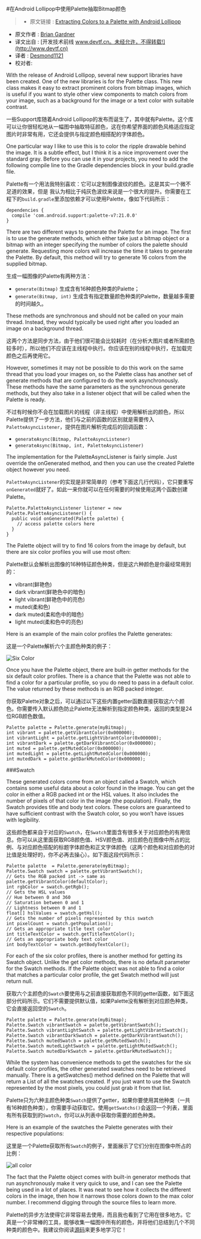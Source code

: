 #在Android Lollipop中使用Palette抽取Bitmap颜色

> * 原文链接 : [Extracting Colors to a Palette with Android Lollipop](https://www.bignerdranch.com/blog/extracting-colors-to-a-palette-with-android-lollipop/)
* 原文作者 : [Brian Gardner](https://www.bignerdranch.com/about-us/nerds/brian-gardner/)
* 译文出自 : [开发技术前线 www.devtf.cn。未经允许，不得转载!](http://www.devtf.cn)
* 译者 : [Desmond1121](https://github.com/desmond1121)
* 校对者:

With the release of Android Lollipop, several new support libraries have been created. One of the new libraries is for the Palette class. This new class makes it easy to extract prominent colors from bitmap images, which is useful if you want to style other view components to match colors from your image, such as a background for the image or a text color with suitable contrast.

一些Support库随着Android Lollipop的发布而诞生了，其中就有Palette。这个库可以让你很轻松地从一幅图中抽取特征颜色，这在你希望界面的颜色风格适应指定图片时非常有用，它还会提供与指定颜色相搭配的字体颜色。

One particular way I like to use this is to color the ripple drawable behind the image. It is a subtle effect, but I think it is a nice improvement over the standard gray. Before you can use it in your projects, you need to add the following compile line to the Gradle dependencies block in your build.gradle file.

Palette有一个用法我特别喜欢：它可以定制图像波纹的颜色。这是其实一个微不足道的效果，但是 我认为相比于纯灰色波纹来说是一个很大的提升。你需要在工程下的`build.gradle`里添加依赖才可以使用Palette，像如下代码所示：

    dependencies {
      compile 'com.android.support:palette-v7:21.0.0'
    }

There are two different ways to generate the Palette for an image. The first is to use the generate methods, which either take just a bitmap object or a bitmap with an integer specifying the number of colors the palette should generate. Requesting more colors will increase the time it takes to generate the Palette. By default, this method will try to generate 16 colors from the supplied bitmap.

生成一幅图像的Palette有两种方法：

- `generate(Bitmap)` 生成含有16种颜色种类的Palette；
- `generate(Bitmap, int)` 生成含有指定数量颜色种类的Palette，数量越多需要的时间越久。

These methods are synchronous and should not be called on your main thread. Instead, they would typically be used right after you loaded an image on a background thread.

这两个方法是同步方法，由于他们很可能会比较耗时（在分析大图片或者所需颜色较多时），所以他们不应该在主线程中执行。你应该在别的线程中执行，在加载完颜色之后再使用它。

However, sometimes it may not be possible to do this work on the same thread that you load your images on, so the Palette class has another set of generate methods that are configured to do the work asynchronously. These methods have the same parameters as the synchronous generate methods, but they also take in a listener object that will be called when the Palette is ready.

不过有时候你不会在加载图片的线程（非主线程）中使用解析出的颜色，所以Palette提供了一步方法，他们与之前的函数的区别就是需要传入`PaletteAsyncListener`，提供在图片解析完成后的回调函数：

- `generateAsync(Bitmap, PaletteAsyncListener)`
- `generateAsync(Bitmap, int, PaletteAsyncListener)`

The implementation for the PaletteAsyncListener is fairly simple. Just override the onGenerated method, and then you can use the created Palette object however you need.

`PaletteAsyncListener`的实现是非常简单的（参考下面这几行代码），它只要重写`onGenerated`就好了。如此一来你就可以在任何需要的时候使用这两个函数创建Palette。


    Palette.PaletteAsyncListener listener = new Palette.PaletteAsyncListener() {
      public void onGenerated(Palette palette) {
        // access palette colors here
      }
    }


The Palette object will try to find 16 colors from the image by default, but there are six color profiles you will use most often:

Palette默认会解析出图像的16种特征颜色种类，但是这六种颜色是你最经常用到的：

- vibrant(鲜艳色)
- dark vibrant(鲜艳色中的暗色)
- light vibrant(鲜艳色中的亮色)
- muted(柔和色)
- dark muted(柔和色中的暗色)
- light muted(柔和色中的亮色)

Here is an example of the main color profiles the Palette generates:

这是一个Palette解析六个主颜色种类的例子：

![Six Color](http://img.blog.csdn.net/20150827183303088)

Once you have the Palette object, there are built-in getter methods for the six default color profiles. There is a chance that the Palette was not able to find a color for a particular profile, so you do need to pass in a default color. The value returned by these methods is an RGB packed integer.

你获取Palette对象之后，可以通过以下这些内置getter函数直接获取这六个颜色。你需要传入默认颜色防止Palette无法解析到指定颜色种类，返回的类型是24位RGB颜色数值。

    Palette palette = Palette.generate(myBitmap);
    int vibrant = palette.getVibrantColor(0x000000);
    int vibrantLight = palette.getLightVibrantColor(0x000000);
    int vibrantDark = palette.getDarkVibrantColor(0x000000);
    int muted = palette.getMutedColor(0x000000);
    int mutedLight = palette.getLightMutedColor(0x000000);
    int mutedDark = palette.getDarkMutedColor(0x000000);

###Swatch

These generated colors come from an object called a Swatch, which contains some useful data about a color found in the image. You can get the color in either a RGB packed int or the HSL values. It also includes the number of pixels of that color in the image (the population). Finally, the Swatch provides title and body text colors. These colors are guaranteed to have sufficient contrast with the Swatch color, so you won’t have issues with legibility.

这些颜色都来自于对应的`Swatch`，在`Swatch`里面含有很多关于对应颜色的有用信息。你可以从这里面获取RGB颜色值、HSV颜色值、对应颜色在图像中所占的比例、与对应颜色搭配的标题字体颜色和正文字体颜色（这两个颜色和对应颜色的对比值是处理好的，你不必再去操心）。如下面这段代码所示：


    Palette palette  = Palette.generate(myBitmap);
    Palette.Swatch swatch = palette.getVibrantSwatch();
    // Gets the RGB packed int -> same as palette.getVibrantColor(defaultColor);
    int rgbColor = swatch.getRgb();
    // Gets the HSL values
    // Hue between 0 and 360
    // Saturation between 0 and 1
    // Lightness between 0 and 1
    float[] hslValues = swatch.getHsl();
    // Gets the number of pixels represented by this swatch
    int pixelCount = swatch.getPopulation();
    // Gets an appropriate title text color
    int titleTextColor = swatch.getTitleTextColor();
    // Gets an appropriate body text color
    int bodyTextColor = swatch.getBodyTextColor();

For each of the six color profiles, there is another method for getting its Swatch object. Unlike the get color methods, there is no default parameter for the Swatch methods. If the Palette object was not able to find a color that matches a particular color profile, the get Swatch method will just return null.

获取六个主颜色的`Swatch`要使用与之前直接获取颜色不同的getter函数，如下面这部分代码所示。它们不需要提供默认值，如果Palette没有解析到对应颜色种类，它会直接返回空的`Swatch`。

    Palette palette = Palette.generate(myBitmap);
    Palette.Swatch vibrantSwatch = palette.getVibrantSwatch();
    Palette.Swatch vibrantLightSwatch = palette.getLightVibrantSwatch();
    Palette.Swatch vibrantDarkSwatch = palette.getDarkVibrantSwatch();
    Palette.Swatch mutedSwatch = palette.getMutedSwatch();
    Palette.Swatch mutedLightSwatch = palette.getLightMutedSwatch();
    Palette.Swatch mutedDarkSwatch = palette.getDarkMutedSwatch();

While the system has convenience methods to get the swatches for the six default color profiles, the other generated swatches need to be retrieved manually. There is a getSwatches() method defined on the Palette that will return a List of all the swatches created. If you just want to use the Swatch represented by the most pixels, you could just grab it from that list.

Palette只为六种主颜色种类`Swatch`提供了getter，如果你要使用其他种类（一共有16种颜色种类），你需要手动获取它。使用`getSwatchs()`会返回一个列表，里面有所有获取到的`Swatch`，你可以从列表中获取你需要的颜色种类。

Here is an example of the swatches the Palette generates with their respective populations:

这里是一个Palette获取所有`Swatch`的例子，里面展示了它们分别在图像中所占的比例：

![all color](http://img.blog.csdn.net/20150827183359416)

The fact that the Palette object comes with built-in generator methods that run asynchronously make it very quick to use, and I can see the Palette being used in a lot of places. It was neat to see how it collects the different colors in the image, then how it narrows those colors down to the max color number. I recommend digging through the source files to learn more.

Palette的异步方法使得它非常容易去使用，而且我也看到了它用在很多地方。它真是一个非常棒的工具，能够收集一幅图中所有的颜色，并将他们总结到几个不同种类的颜色中。我建议你阅读[源码](https://android.googlesource.com/platform/frameworks/support/+/master/v7/palette/src/android/support/v7/graphics)来更多地学习它！




